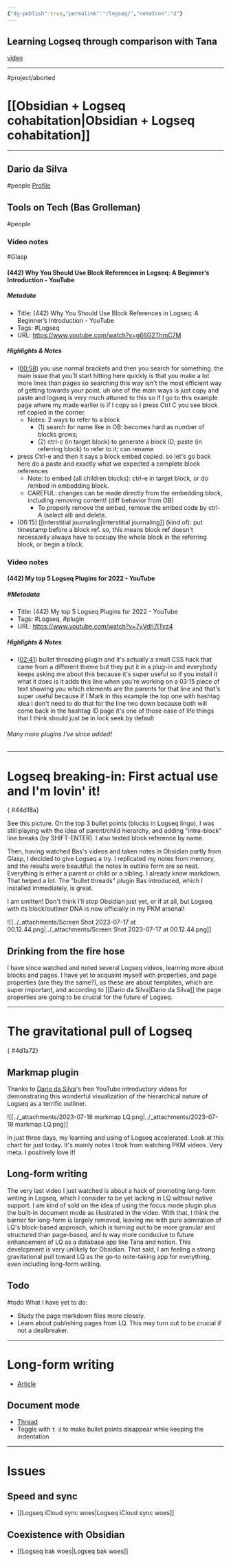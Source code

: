 ```yaml
---
{"dg-publish":true,"permalink":"/logseq/","noteIcon":"2"}
---
```


## Learning Logseq through comparison with Tana
[video](https://www.youtube.com/watch?v=5u9e-eDCKu8)

---
#project/aborted 
# [[Obsidian + Logseq cohabitation\|Obsidian + Logseq cohabitation]]

---
## Dario da Silva
#people 
[Profile](https://www.logseqmastery.com/)

## Tools on Tech (Bas Grolleman)
#people 
### Video notes
#Glasp 
#### (442) Why You Should Use Block References in Logseq: A Beginner’s Introduction - YouTube
##### Metadata
- Title: (442) Why You Should Use Block References in Logseq: A Beginner’s Introduction - YouTube
- Tags: #Logseq
- URL: https://www.youtube.com/watch?v=g66G2ThmC7M
##### Highlights & Notes
- ([00:58](https://www.youtube.com/watch?v=g66G2ThmC7M&t=58s)) you use normal brackets and then you search for something. the main issue that you'll start hitting here quickly is that you make a lot more lines than pages so searching this way isn't the most efficient way of getting towards your point. uh one of the main ways is just copy and paste and logseq is very much attuned to this so if I go to this example page where my made earlier is if I copy so I press Ctrl C you see block ref copied in the corner. 
	- Notes: 2 ways to refer to a block
		- (1) search for name like in OB: becomes hard as number of blocks grows; 
		- (2) ctrl-c (in target block) to generate a block ID; paste (in referring block) to refer to it; can rename 
- press Ctrl-e and then it says a block embed copied. so let's go back here do a paste and exactly what we expected a complete block references
	- Note: to embed (all children blocks): ctrl-e in target block, or do /embed in embedding block.
	- CAREFUL: changes can be made directly from the embedding block, including removing content! (diff behavior from OB)
		- To properly remove the embed, remove the embed code by ctrl-A (select all) and delete.
- (06:15) [[interstitial journaling\|interstitial journaling]] (kind of): put timestamp before a block ref. so, this means block ref doesn't necessarily always have to occupy the whole block in the referring block, or begin a block. 

### Video notes
#### (442) My top 5 Logseq Plugins for 2022 - YouTube
##### #Metadata
- Title: (442) My top 5 Logseq Plugins for 2022 - YouTube
- Tags: #Logseq, #plugin
- URL: https://www.youtube.com/watch?v=7yVdh7ITvz4
##### Highlights & Notes
- ([02:41](https://www.youtube.com/watch?v=7yVdh7ITvz4&t=161s)) bullet threading plugin and it's actually a small CSS hack that came from a different theme but they put it in a plug-in and everybody keeps asking me about this because it's super useful so if you install it what it does is it adds this line when you're working on a 03:15 piece of text showing you which elements are the parents for that line and that's super useful because if I Mark in this example the top one with hashtag idea I don't need to do that for the line two down because both will come back in the hashtag ID page it's one of those ease of life things that I think should just be in lock seek by default
###### Many more plugins I've since added!

---

# Logseq breaking-in: First actual use and I'm lovin' it!
{ #44d18a}


See this picture. On the top 3 bullet points (blocks in Logseq lingo), I was still playing with the idea of parent/child hierarchy, and adding "intra-block" line breaks (by SHIFT-ENTER). I also tested block reference by name.

Then, having watched Bas's videos and taken notes in Obsidian partly from Glasp, I decided to give Logseq a try. I replicated my notes from memory, and the results were beautiful: the notes in outline form are so neat. Everything is either a parent or child or a sibling. I already know markdown. That helped a lot. The "bullet threads" plugin Bas introduced, which I installed immediately, is great.

I am smitten! Don't think I'll stop Obsidian just yet, or if at all, but Logseq with its block/outliner DNA is now officially in my PKM arsenal!

![[../_attachments/Screen Shot 2023-07-17 at 00.12.44.png\|../_attachments/Screen Shot 2023-07-17 at 00.12.44.png]]

## Drinking from the fire hose

I have since watched and noted several Logseq videos, learning more about blocks and pages. I have yet to acquaint myself with properties, and page properties (are they the same?), as these are about templates, which are super important, and according to [[Dario da Silva\|Dario da Silva]] the page properties are going to be crucial for the future of Logseq.

---

# The gravitational pull of Logseq
{ #4d1a72}


## Markmap plugin

Thanks to [Dario da Silva](https://www.logseqmastery.com/)'s free YouTube introductory videos for demonstrating this wonderful visualization of the hierarchical nature of Logseq as a terrific outliner.

![[../_attachments/2023-07-18 markmap LQ.png\|../_attachments/2023-07-18 markmap LQ.png]]

In just three days, my learning and using of Logseq accelerated. Look at this chart for just today. It's mainly notes I took from watching PKM videos. Very meta. I positively love it!

## Long-form writing

The very last video I just watched is about a hack of promoting long-form writing in Logseq, which I consider to be yet lacking in LQ without native support. I am kind of sold on the idea of using the focus mode plugin plus the built-in document mode as illustrated in the video. With that, I think the barrier for long-form is largely removed, leaving me with pure admiration of LQ's block-based approach, which is turning out to be more granular and structured than page-based, and is way more conducive to future enhancement of LQ as a database app like Tana and notion. This development is very unlikely for Obsidian. That said, I am feeling a strong gravitational pull toward LQ as the go-to note-taking app for everything, even including long-form writing. 

## Todo

#todo What I have yet to do:
- Study the page markdown files more closely.
- Learn about publishing pages from LQ. This may turn out to be crucial if not a dealbreaker.

---

# Long-form writing
- [Article](https://www.appsntips.com/learn/setup-logseq-for-long-form-writing/)
## Document mode
- [Thread](https://www.reddit.com/r/logseq/comments/w860ho/loqseq_is_not_a_notetaking_app_because_every/)
- Toggle with `t d` to make bullet points disappear while keeping the indentation
---
# Issues

## Speed and sync

- [[Logseq iCloud sync woes\|Logseq iCloud sync woes]]

## Coexistence with Obsidian

- [[Logseq bak woes\|Logseq bak woes]]

